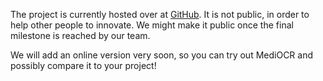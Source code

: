 The project is currently hosted over at [GitHub](https://github.com/lesocr). It is not public, in order to help other people to innovate. We might make it public once the final milestone is reached by our team.

We will add an online version very soon, so you can try out MediOCR and possibly compare it to your project!